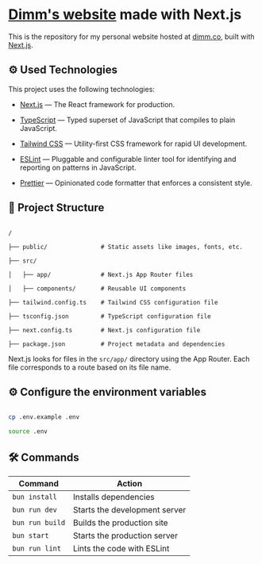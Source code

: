 # [Dimm's website](https://dimm.co) made with Next.js

  

This is the repository for my personal website hosted at [dimm.co](https://dimm.co), built with [Next.js](https://nextjs.org/).

  

## ⚙️ Used Technologies

  

This project uses the following technologies:

  

- [Next.js](https://nextjs.org/) &mdash; The React framework for production.

- [TypeScript](https://www.typescriptlang.org/) &mdash; Typed superset of JavaScript that compiles to plain JavaScript.

- [Tailwind CSS](https://tailwindcss.com/) &mdash; Utility-first CSS framework for rapid UI development.

- [ESLint](https://eslint.org/) &mdash; Pluggable and configurable linter tool for identifying and reporting on patterns in JavaScript.

- [Prettier](https://prettier.io/) &mdash; Opinionated code formatter that enforces a consistent style.

  

## 📁 Project Structure

  

```text

/

├── public/               # Static assets like images, fonts, etc.

├── src/

│   ├── app/              # Next.js App Router files

│   ├── components/       # Reusable UI components

├── tailwind.config.ts    # Tailwind CSS configuration file

├── tsconfig.json         # TypeScript configuration file

├── next.config.ts        # Next.js configuration file

├── package.json          # Project metadata and dependencies

```

Next.js looks for files in the `src/app/` directory using the App Router. Each file corresponds to a route based on its file name.

  

## ⚙️ Configure the environment variables

  

```bash

cp .env.example .env

source .env

```

  
  

## 🛠 Commands

| Command         | Action                        |
| --------------- | ----------------------------- |
| `bun install`   | Installs dependencies         |
| `bun run dev`   | Starts the development server |
| `bun run build` | Builds the production site    |
| `bun start`     | Starts the production server  |
| `bun run lint`  | Lints the code with ESLint    |
